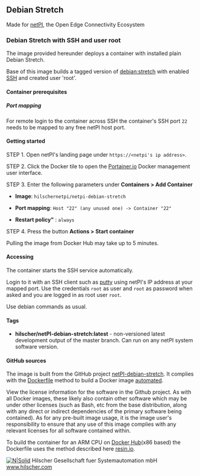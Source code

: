 ## Debian Stretch

Made for [netPI](https://www.netiot.com/netpi/), the Open Edge Connectivity Ecosystem

### Debian Stretch with SSH and user root

The image provided hereunder deploys a container with installed plain Debian Stretch.

Base of this image builds a tagged version of [debian:stretch](https://hub.docker.com/r/resin/armv7hf-debian/tags/) with enabled [SSH](https://en.wikipedia.org/wiki/Secure_Shell) and created user 'root'.

#### Container prerequisites

##### Port mapping

For remote login to the container across SSH the container's SSH port `22` needs to be mapped to any free netPI host port.

#### Getting started

STEP 1. Open netPI's landing page under `https://<netpi's ip address>`.

STEP 2. Click the Docker tile to open the [Portainer.io](http://portainer.io/) Docker management user interface.

STEP 3. Enter the following parameters under **Containers > Add Container**

* **Image**: `hilschernetpi/netpi-debian-stretch`

* **Port mapping**: `Host "22" (any unused one) -> Container "22"` 

* **Restart policy"** : `always`

STEP 4. Press the button **Actions > Start container**

Pulling the image from Docker Hub may take up to 5 minutes.

#### Accessing

The container starts the SSH service automatically.

Login to it with an SSH client such as [putty](http://www.putty.org/) using netPI's IP address at your mapped port. Use the credentials `root` as user and `root` as password when asked and you are logged in as root user `root`.

Use debian commands as usual.

#### Tags

* **hilscher/netPI-debian-stretch:latest** - non-versioned latest development output of the master branch. Can run on any netPI system software version.

#### GitHub sources
The image is built from the GitHub project [netPI-debian-stretch](https://github.com/Hilscher/netPI-debian-stretch). It complies with the [Dockerfile](https://docs.docker.com/engine/reference/builder/) method to build a Docker image [automated](https://docs.docker.com/docker-hub/builds/).

View the license information for the software in the Github project. As with all Docker images, these likely also contain other software which may be under other licenses (such as Bash, etc from the base distribution, along with any direct or indirect dependencies of the primary software being contained).
As for any pre-built image usage, it is the image user's responsibility to ensure that any use of this image complies with any relevant licenses for all software contained within.

To build the container for an ARM CPU on [Docker Hub](https://hub.docker.com/)(x86 based) the Dockerfile uses the method described here [resin.io](https://resin.io/blog/building-arm-containers-on-any-x86-machine-even-dockerhub/).

[![N|Solid](http://www.hilscher.com/fileadmin/templates/doctima_2013/resources/Images/logo_hilscher.png)](http://www.hilscher.com)  Hilscher Gesellschaft fuer Systemautomation mbH  www.hilscher.com
